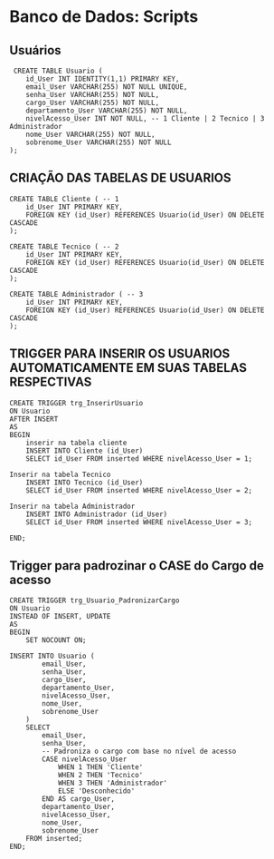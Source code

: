 # Banco de Dados: Scripts 
## Usuários 

	 CREATE TABLE Usuario (
	    id_User INT IDENTITY(1,1) PRIMARY KEY,
	    email_User VARCHAR(255) NOT NULL UNIQUE,
	    senha_User VARCHAR(255) NOT NULL,
	    cargo_User VARCHAR(255) NOT NULL,
	    departamento_User VARCHAR(255) NOT NULL,
	    nivelAcesso_User INT NOT NULL, -- 1 Cliente | 2 Tecnico | 3 Administrador 
	    nome_User VARCHAR(255) NOT NULL,
	    sobrenome_User VARCHAR(255) NOT NULL
	);

## CRIAÇÃO DAS TABELAS DE USUARIOS

	CREATE TABLE Cliente ( -- 1
	    id_User INT PRIMARY KEY,
	    FOREIGN KEY (id_User) REFERENCES Usuario(id_User) ON DELETE CASCADE
	);
	
	CREATE TABLE Tecnico ( -- 2
	    id_User INT PRIMARY KEY,
	    FOREIGN KEY (id_User) REFERENCES Usuario(id_User) ON DELETE CASCADE
	);
	
	CREATE TABLE Administrador ( -- 3
	    id_User INT PRIMARY KEY,
	    FOREIGN KEY (id_User) REFERENCES Usuario(id_User) ON DELETE CASCADE
	);

## TRIGGER PARA INSERIR OS USUARIOS AUTOMATICAMENTE EM SUAS TABELAS RESPECTIVAS
	CREATE TRIGGER trg_InserirUsuario 
	ON Usuario 
	AFTER INSERT
	AS 
	BEGIN
		inserir na tabela cliente
		INSERT INTO Cliente (id_User)
		SELECT id_User FROM inserted WHERE nivelAcesso_User = 1;
	
	Inserir na tabela Tecnico
	    INSERT INTO Tecnico (id_User)
	    SELECT id_User FROM inserted WHERE nivelAcesso_User = 2;
	
	Inserir na tabela Administrador
	    INSERT INTO Administrador (id_User)
	    SELECT id_User FROM inserted WHERE nivelAcesso_User = 3;
	
	END;


## Trigger para padrozinar o CASE do Cargo de acesso

	CREATE TRIGGER trg_Usuario_PadronizarCargo
	ON Usuario
	INSTEAD OF INSERT, UPDATE
	AS
	BEGIN
	    SET NOCOUNT ON;
	
	INSERT INTO Usuario (
	        email_User,
	        senha_User,
	        cargo_User,
	        departamento_User,
	        nivelAcesso_User,
	        nome_User,
	        sobrenome_User
	    )
	    SELECT 
	        email_User,
	        senha_User,
	        -- Padroniza o cargo com base no nível de acesso
	        CASE nivelAcesso_User
	            WHEN 1 THEN 'Cliente'
	            WHEN 2 THEN 'Tecnico'
	            WHEN 3 THEN 'Administrador'
	            ELSE 'Desconhecido'
	        END AS cargo_User,
	        departamento_User,
	        nivelAcesso_User,
	        nome_User,
	        sobrenome_User
	    FROM inserted;
	END;
